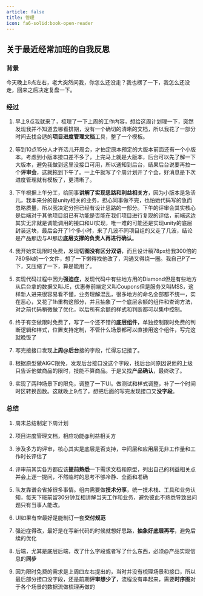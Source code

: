 ```yaml
---
article: false
title: 管理
icon: fa6-solid:book-open-reader
---
```


## 关于最近经常加班的自我反思

### 背景

今天晚上8点左右，老大突然问我，你怎么还没走？我也楞了一下，我怎么还没走，回来之后决定复盘一下。

### 经过

1. 早上9点我就来了，梳理了一下上周的工作内容，想给这周计划理一下，突然发现我并不知道去哪看排期，没有一个确切的清晰的文档，所以我花了一部分时间去找合适的**项目进度管理文档**工具，整了一个模板。

2. 等到10点15分人才齐活儿开周会，才拍定原本预定的大版本前面还有一个小版本。考虑到小版本接口差不多了，上完马上就是大版本，后台可以先了解一下大版本，避免我做到这里没接口可用，所以通知到后台，结果后台说要再拉一个**评审会**，这就拖到下午了。一上午就写了个周计划开了个会，好消息是下次进度管理就有模板了，更清晰了。

3. 下午根据上午分工，给同事**讲解了实现思路和利益相关方**，因为小版本是急活儿，我本来分的是unity相关的业务，担心同事做不完，也怕她代码写的急而忽略质量，所以我决定分担已经有设计思路的一部分。下午的评审会其实核心是后端对于其他项目组已有功能是否能在我们项目进行复现的评估，前端这边其实无非就是调能调用的接口和UI实现，唯一难的可能还是实现unity的底层封装这块，最后会开了1个多小时，来了几波不同项目组的又走了几波，结论是产品那边与AI那边**底层支撑的负责人再进行确认**。

4. 我开始实现限时免费，发现**切图没有区分双语**，而且设计稿78px给我300倍的780多k的一个文件，想了一下懒得找他改了，沟通又得绕一圈。我自己P了一下，又压缩了一下，算是能用了。

5. 实现代码过程中因为**强迫症**，发现代码中有些地方用的Diamond但是有些地方从后台拿的数据又叫JE，优惠券前端定义叫Coupons但是服务又叫MSS，这样新人进来很容易看不懂，业务理解混乱，很多地方的命名全部都不统一，实在恶心，又花了1h重构这部分，并且抽象了一个底层余额的组件和查询方法，对之前代码稍微做了优化，以后所有余额的样式和判断都可以集中控制。

6. 终于有空做限时免费了，写了一个还不错的**底层组件**，单独控制限时免费的判断逻辑和样式，位置支持定制，不管什么场景都可以直接用这个组件，写完这就晚饭了

7. 写完接接口发现**上周@后台**接的字段，忙得忘记接了。

8. 根据原型做AIGC限免，发现后台接口没这个字段，找后台问原因说他的上级只告诉他做商品的限时，技能不算商品。于是又找**产品确认**，最终砍了。

9. 实现了两种场景下的限免，调整了一下UI。做测试和样式调整，补了一个时间时区转换函数。这就晚上9点了，想把后面的写完发现接口又**没字段**。

### 总结

1. 周末总结制定下周计划

2. 项目进度管理文档，相应功能@利益相关方

3. 涉及多方的评审，核心其实是底层是否支持，中间层和应用层无非工作量和工作时长评估了

4. 评审前其实各方都应该**提前熟悉**一下需求文档和原型，列出自己的利益相关点并会上逐一提问，不然临时的思考不够冷静、全面和准确

5. 队友靠谱会省掉很多事情。组内需要做**技术分享**，统一技术栈、工具和业务认知，每天下班前留30分钟互相讲解当天工作和业务，避免彼此不熟悉导致出问题只有当事人能改。

6. UI如果有空最好是能制订一套**交付规范**

7. 强迫症得改，最好是在写新代码的时候就想好思路，**抽象好底层再写**，避免后续的优化

8. 后端，尤其是底层后端，改了什么字段或者写了什么东西，必须@产品实现信息的**同步**

9. 因为限时免费的需求是上周四左右提出的，当时并没有梳理场景和接口，所以最后部分接口没字段，还是前期**评审想少了**，流程没有串起来，需要**时序图**对于各个场景的数据流做梳理再做的
